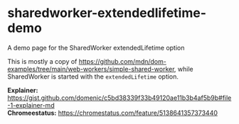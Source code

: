# sharedworker-extendedlifetime-demo
A demo page for the SharedWorker extendedLifetime option

This is mostly a copy of https://github.com/mdn/dom-examples/tree/main/web-workers/simple-shared-worker,
while SharedWorker is started with the `extendedLifetime` option.

**Explainer:** https://gist.github.com/domenic/c5bd38339f33b49120ae11b3b4af5b9b#file-1-explainer-md  
**Chromeestatus:** https://chromestatus.com/feature/5138641357373440
